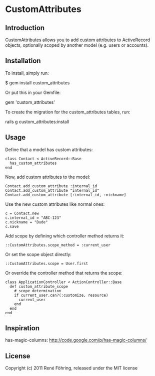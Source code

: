 # CustomAttributes

## Introduction

CustomAttributes allows you to add custom attributes to ActiveRecord objects, optionally scoped by another model (e.g. users or accounts).

## Installation

To install, simply run:

  $ gem install custom_attributes

Or put this in your Gemfile:

  gem 'custom_attributes'

To create the migration for the custom_attributes tables, run:

  rails g custom_attributes:install

## Usage

Define that a model has custom attributes:

    class Contact < ActiveRecord::Base
      has_custom_attributes
    end
    
Now, add custom attributes to the model:
    
    Contact.add_custom_attribute :internal_id
    Contact.add_custom_attribute "internal_id"
    Contact.add_custom_attribute [:internal_id, :nickname]

Use the new custom attributes like normal ones:

    c = Contact.new
    c.internal_id = "ABC-123"
    c.nickname = "Dude"
    c.save
    
Add scope by defining which controller method returns it:
    
    ::CustomAttributes.scope_method = :current_user

Or set the scope object directly:

    ::CustomAttributes.scope = User.first

Or override the controller method that returns the scope:
    
    class ApplicationController < ActionController::Base
      def custom_attribute_scope
        # scope determination
        if current_user.can?(:customize, resource)
          current_user
        end
      end
    end

    
## Inspiration

has-magic-columns: http://code.google.com/p/has-magic-columns/

## License

Copyright (c) 2011 René Föhring, released under the MIT license
